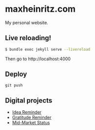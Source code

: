 # maxheinritz.com

My personal website.

## Live reloading!

```sh
$ bundle exec jekyll serve --livereload
```

Then go to http://localhost:4000

## Deploy

```
git push
```

## Digital projects

- [Idea Reminder](http://www.ideareminder.org/)
- [Gratitude Reminder](http://www.gratitudereminder.org/)
- [Mid-Market Status](http://www.midmarketstatus.com/)
